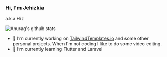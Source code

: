 ### Hi, I'm Jehizkia
a.k.a Hiz

![Anurag's github stats](https://github-readme-stats.vercel.app/api?username=jehizkia&bg_color=50,60faa0,4ba3f3&title_color=fff&text_color=fff&count_private=true&show_icons=true&icon_color=fff&line_height=30&include_all_commits=true)

- 🔭 I’m currently working on [TailwindTemplates.io](https://tailwindtemplates.io) and some other personal projects. When I'm not coding I like to do some video editing.
- 🌱 I’m currently learning Flutter and Laravel

